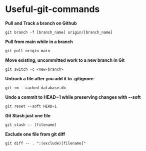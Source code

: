 # Useful-git-commands

**Pull and Track a branch on Github**

    git branch -f [branch_name] origin/[branch_name]


**Pull from main while in a branch**

    git pull origin main


**Move existing, uncommitted work to a new branch in Git**

    git switch -c <new-branch>

**Untrack a file after you add it to .gitignore**

    git rm --cached database.db

**Undo a commit to HEAD~1 while preserving changes with --soft**

    git reset --soft HEAD~1

**Git Stash just one file**
    
    git stash -- [filename]
    
**Exclude one file from git diff**
    
    git diff -- . ":(exclude)[filename]"
